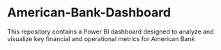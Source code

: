 # American-Bank-Dashboard
This repository contains a Power BI dashboard designed to analyze and visualize key financial and operational metrics for American Bank
